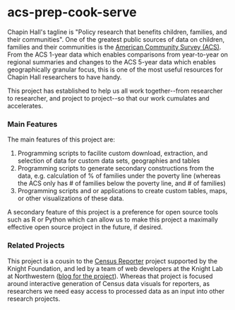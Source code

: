acs-prep-cook-serve
===================

Chapin Hall's tagline is "Policy research that benefits children, families, and their communities". One of the greatest public sources of data on children, families and their communities is the [American Community Survey (ACS)](https://www.census.gov/acs/www/). From the ACS 1-year data which enables comparisons from year-to-year on regional summaries and changes to the ACS 5-year data which enables geographically granular focus, this is one of the most useful resources for Chapin Hall researchers to have handy.

This project has established to help us all work together--from researcher to researcher, and project to project--so that our work cumulates and accelerates.

### Main Features
The main features of this project are:
1. Programming scripts to facilite custom download, extraction, and selection of data for custom data sets, geographies and tables
2. Programming scripts to generate secondary constructions from the data, e.g. calculation of % of families under the poverty line (whereas the ACS only has # of families below the poverty line, and # of families)
3. Programming scripts and or applications to create custom tables, maps, or other visualizations of these data.

A secondary feature of this project is a preference for open source tools such as R or Python which can allow us to make this project a maximally effective open source project in the future, if desired.

### Related Projects

This project is a cousin to the [Census Reporter](http://censusreporter.org/) project supported by the Knight Foundation, and led by a team of web developers at the Knight Lab at Northwestern ([blog for the project](http://censusreporter.tumblr.com/)). Whereas that project is focused around interactive generation of Census data visuals for reporters, as researchers we need easy access to processed data as an input into other research projects.

